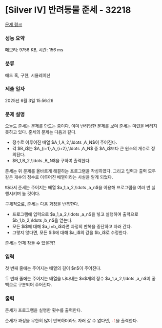 # [Silver IV] 반려동물 준세 - 32218 

[문제 링크](https://www.acmicpc.net/problem/32218) 

### 성능 요약

메모리: 9756 KB, 시간: 156 ms

### 분류

애드 혹, 구현, 시뮬레이션

### 제출 일자

2025년 6월 3일 15:56:26

### 문제 설명

<p>오늘도 준세는 문제를 만드는 중이다. 이미 반려당한 문제를 보며 준세는 미련을 버리지 못하고 있다. 준세의 문제는 다음과 같다.</p>

<ul>
	<li>정수로 이루어진 배열 $A_1,A_2,\ldots ,A_N$이 주어진다.</li>
	<li>각 $B_i$는 $A_{i+1},A_{i+2},\ldots ,A_N$ 중 $A_i$보다 큰 원소의 개수로 정의된다.</li>
	<li>$B_1,B_2,\ldots ,B_N$을 구하여 출력한다.</li>
</ul>

<p>준세는 위 문제를 올바르게 해결하는 프로그램을 작성하였다. 그리고 입력과 출력 모두 같은 개수의 정수로 이루어진 배열이라는 사실을 알게 되었다.</p>

<p>따라서 준세는 주어지는 배열 $a_1,a_2,\ldots ,a_n$을 이용해 프로그램을 여러 번 실행시키며 놀 것이다.</p>

<p>구체적으로, 준세는 다음 과정을 반복한다.</p>

<ul>
	<li>프로그램에 입력으로 $a_1,a_2,\ldots ,a_n$을 넣고 실행하여 출력으로 $b_1,b_2,\ldots ,b_n$을 얻는다.</li>
	<li>모든 $i$에 대해 $a_i=b_i$라면 과정의 반복을 중단하고 자러 간다.</li>
	<li>그렇지 않다면, 모든 $i$에 대해 $a_i$의 값을 $b_i$로 수정한다.</li>
</ul>

<p>준세는 언제 잠들 수 있을까?</p>

### 입력 

 <p>첫 번째 줄에는 주어지는 배열의 길이 $n$이 주어진다.</p>

<p>두 번째 줄에는 주어지는 배열을 나타내는 $n$개의 정수 $a_1,a_2,\ldots ,a_n$이 공백으로 구분되어 주어진다.</p>

### 출력 

 <p>준세가 프로그램을 실행한 횟수를 출력한다.</p>

<p>준세가 과정을 무한히 많이 반복하더라도 자러 갈 수 없다면, <span style="color:#e74c3c;"><code>-1</code></span>을 출력한다.</p>

